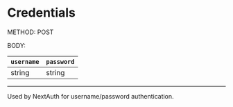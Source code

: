 # Credentials

METHOD: POST

BODY:

| `username` | `password` |
| - | - |
| string | string |

___

Used by NextAuth for username/password authentication.
